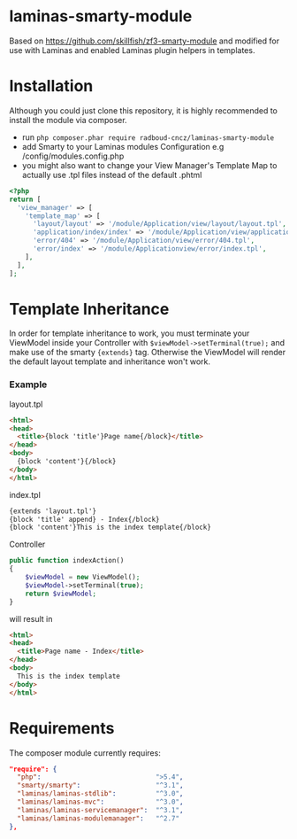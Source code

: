 # laminas-smarty-module
Based on https://github.com/skillfish/zf3-smarty-module and modified for use with Laminas and enabled Laminas plugin helpers in templates.

# Installation
Although you could just clone this repository, it is highly recommended to install the module via composer.
- run `php composer.phar require radboud-cncz/laminas-smarty-module`
- add Smarty to your Laminas modules Configuration e.g /config/modules.config.php
- you might also want to change your View Manager's Template Map to actually use .tpl files instead of the default .phtml
```php
<?php
return [
  'view_manager' => [
    'template_map' => [
      'layout/layout' => '/module/Application/view/layout/layout.tpl',
      'application/index/index' => '/module/Application/view/application/index/index.tpl',
      'error/404' => '/module/Application/view/error/404.tpl',
      'error/index' => '/module/Applicationview/error/index.tpl',
    ],
  ],
];
```
# Template Inheritance
In order for template inheritance to work, you must terminate your ViewModel inside your Controller with `$viewModel->setTerminal(true);` and make use of the smarty `{extends}` tag. Otherwise the ViewModel will render the default layout template and inheritance won't work.

### Example

layout.tpl
```html
<html>
<head>
  <title>{block 'title'}Page name{/block}</title>
</head>
<body>
  {block 'content'}{/block}
</body>
</html>
```
index.tpl
```html
{extends 'layout.tpl'}
{block 'title' append} - Index{/block}
{block 'content'}This is the index template{/block}
```
Controller
```php
public function indexAction()
{
    $viewModel = new ViewModel();
    $viewModel->setTerminal(true);
    return $viewModel;
}
```

will result in
```html
<html>
<head>
  <title>Page name - Index</title>
</head>
<body>
  This is the index template
</body>
</html>
```

# Requirements
The composer module currently requires:
```json
"require": {
  "php":                             ">5.4",
  "smarty/smarty":                   "^3.1",
  "laminas/laminas-stdlib":          "^3.0",
  "laminas/laminas-mvc":             "^3.0",
  "laminas/laminas-servicemanager":  "^3.1",
  "laminas/laminas-modulemanager":   "^2.7"
},
```
